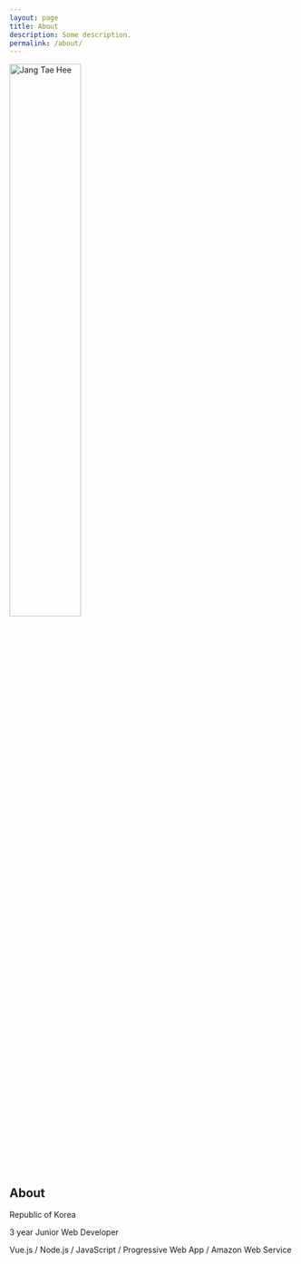```yaml
---
layout: page
title: About
description: Some description.
permalink: /about/
---
```


<img itemprop="image" class="img-rounded" src="https://photos.google.com/photo/AF1QipN6t0BPnLICYLlzOQOVYQe21-3YQcyJ_x571hqn" alt="Jang Tae Hee" width="50%">

## About

Republic of Korea

3 year Junior Web Developer

Vue.js / Node.js / JavaScript / Progressive Web App / Amazon Web Service